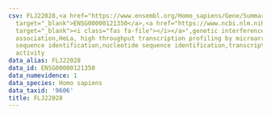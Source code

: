 ```yaml
---
csv: FLJ22028,<a href="https://www.ensembl.org/Homo_sapiens/Gene/Summary?db=core;g=ENSG00000121350"
  target="_blank">ENSG00000121350</a>,<a href="https://www.ncbi.nlm.nih.gov/pubmed/17216044"
  target="_blank"><i class="fas fa-file"></i></a>",genetic interference,functional
  association,HeLa, high throughput transcription profiling by microarray,nucleotide
  sequence identification,nucleotide sequence identification,transcriptional regulation,up-regulates
  activity
data_alias: FLJ22028
data_id: ENSG00000121350
data_numevidence: 1
data_species: Homo sapiens
data_taxid: '9606'
title: FLJ22028
---
```

